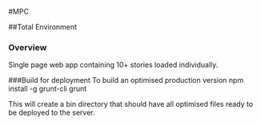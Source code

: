 #MPC

##Total Environment

### Overview

Single page web app containing 10+ stories loaded individually.

###Build for deployment
To build an optimised production version
    npm install -g grunt-cli
    grunt

This will create a bin directory that should have all optimised files ready to be deployed to the server.
